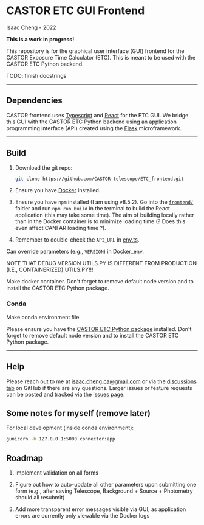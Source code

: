 # CASTOR ETC GUI Frontend

Isaac Cheng - 2022

**This is a work in progress!**

This repository is for the  graphical user interface (GUI) frontend for the CASTOR
Exposure Time Calculator (ETC). This is meant to be used with the CASTOR ETC Python
backend.

TODO: finish docstrings

---

## Dependencies

CASTOR frontend uses [Typescript](https://www.typescriptlang.org/) and
[React](https://reactjs.org/) for the ETC GUI. We bridge this GUI with the CASTOR ETC
Python backend using an application programming interface (API) created using the
[Flask](https://flask.palletsprojects.com/en/2.0.x/) microframework.

---

## Build

1. Download the git repo:

   ```bash
   git clone https://github.com/CASTOR-telescope/ETC_frontend.git
   ```

2. Ensure you have [Docker](https://docs.docker.com/get-started/) installed.

3. Ensure you have `npm` installed (I am using v8.5.2). Go into the
   [`frontend/`](frontend/) folder and run `npm run build` in the terminal to build the
   React application (this may take some time). The aim of building locally rather than in
   the Docker container is to minimize loading time (? Does this even affect CANFAR
   loading time ?).

4. Remember to double-check the `API_URL` in [env.ts](frontend/src/env.ts).

Can override parameters (e.g., `VERSION`) in Docker_env.

NOTE THAT DEBUG VERSION UTILS.PY IS DIFFERENT FROM PRODUCTION (I.E., CONTAINERIZED)
UTILS.PY!!!

Make docker container. Don't forget to remove default node version and to install the
CASTOR ETC Python package.

### Conda

Make conda environment file.

Please ensure you have the [CASTOR ETC Python
package](https://github.com/CASTOR-telescope/ETC) installed. Don't forget to remove
default node version and to install the CASTOR ETC Python package.

<!--
After npm install, may need to use

```bash
npm install --save-dev react-split-pane --force
```

because of a dependency issue (<https://github.com/tomkp/react-split-pane/issues/713>).
-->

---

## Help

Please reach out to me at [isaac.cheng.ca@gmail.com](mailto:isaac.cheng.ca@gmail.com) or
via the [discussions tab](https://github.com/CASTOR-telescope/ETC_frontend/discussions) on
GitHub if there are any questions. Larger issues or feature requests can be posted and
tracked via the [issues page](https://github.com/CASTOR-telescope/ETC_frontend/issues).

## Some notes for myself (remove later)

For local development (inside conda environment):

```bash
gunicorn -b 127.0.0.1:5000 connector:app
```

## Roadmap

1. Implement validation on all forms

2. Figure out how to auto-update all other parameters upon submitting one form (e.g.,
   after saving Telescope, Background + Source + Photometry should all resubmit)

3. Add more transparent error messages visible via GUI, as application errors are
   currently only viewable via the Docker logs
